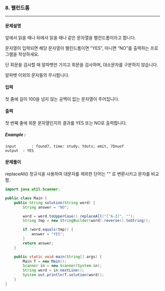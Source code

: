 ### 8. 팰린드롬

---

#### 문제설명

앞에서 읽을 때나 뒤에서 읽을 때나 같은 문자열을 팰린드롬이라고 합니다.

문자열이 입력되면 해당 문자열이 팰린드롬이면 "YES", 아니면 “NO"를 출력하는 프로그램을 작성하세요.

단 회문을 검사할 때 알파벳만 가지고 회문을 검사하며, 대소문자를 구분하지 않습니다.

알파벳 이외의 문자들의 무시합니다.

#### 입력

첫 줄에 길이 100을 넘지 않는 공백이 없는 문자열이 주어집니다.

#### 출력

첫 번째 줄에 회문 문자열인지의 결과를 YES 또는 NO로 출력합니다.

##### Example :

```
input		: found7, time: study; Yduts; emit, 7Dnuof
output	: YES
```

#### 문제풀이

replaceAll() 정규식을 사용하여 대문자를 제외한 단어는 "" 로 변환시키고 문자를 비교함.

```java
import java.util.Scanner;

public class Main {
    public String solution(String word) {
        String answer = "NO";

        word = word.toUpperCase().replaceAll("[^A-Z]", "");
        String tmp = new StringBuilder(word).reverse().toString();

        if (word.equals(tmp)) {
            answer = "YES";
        }
        return answer;
    }

    public static void main(String[] args) {
        Main T = new Main();
        Scanner in = new Scanner(System.in);
        String word = in.nextLine();
        System.out.println(T.solution(word));
    }
}

```


